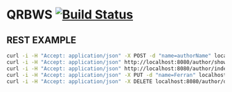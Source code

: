 # QRBWS [![Build Status](https://travis-ci.org/mbohun/QRBWS.svg?branch=master)](https://travis-ci.org/mbohun/QRBWS)

## REST EXAMPLE

```BASH
curl -i -H "Accept: application/json" -X POST -d "name=authorName" localhost:8080/author/save/
curl -i -H "Accept: application/json" http://localhost:8080/author/show/{id}
curl -i -H "Accept: application/json" http://localhost:8080/author/index
curl -i -H "Accept: application/json" -X PUT -d "name=Ferran" localhost:8080/author/update/{id}
curl -i -H "Accept: application/json" -X DELETE localhost:8080/author/delete/{id}
```
